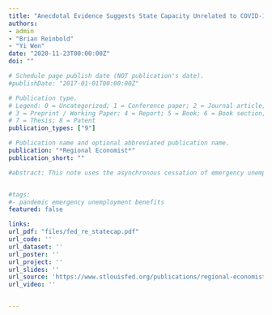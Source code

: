 ```yaml
---
title: "Anecdotal Evidence Suggests State Capacity Unrelated to COVID-19 Spread"
authors:
- admin
- "Brian Reinbold"
- "Yi Wen"
date: "2020-11-23T00:00:00Z"
doi: ""

# Schedule page publish date (NOT publication's date).
#publishDate: "2017-01-01T00:00:00Z"

# Publication type.
# Legend: 0 = Uncategorized; 1 = Conference paper; 2 = Journal article;
# 3 = Preprint / Working Paper; 4 = Report; 5 = Book; 6 = Book section;
# 7 = Thesis; 8 = Patent
publication_types: ["9"]

# Publication name and optional abbreviated publication name.
publication: "*Regional Economist*"
publication_short: ""

#abstract: This note uses the asynchronous cessation of emergency unemployment benefits (EUB) in 2021 to investigate the jobs impact of ending unemployment benefits. While some states stopped providing EUB in September, other states stopped in June and July. Using the ces- sation month as an instrument, we estimate the causal effect on employment of reducing un- employment rolls. In the first three months following a state’s program termination, for every 100 person reduction in beneficiaries, state employment causally increased by about 35 per- sons. The effect is statistically different from zero and robust to a wide array of alternative specifications.


#tags:
#- pandemic emergency unemployment benefits
featured: false

links:
url_pdf: "files/fed_re_statecap.pdf"
url_code: ''
url_dataset: ''
url_poster: ''
url_project: ''
url_slides: ''
url_source: 'https://www.stlouisfed.org/publications/regional-economist/fourth-quarter-2020/anecdotal-evidence-suggests-state-capacity-unrelated-covid-spread'
url_video: ''


---
```


